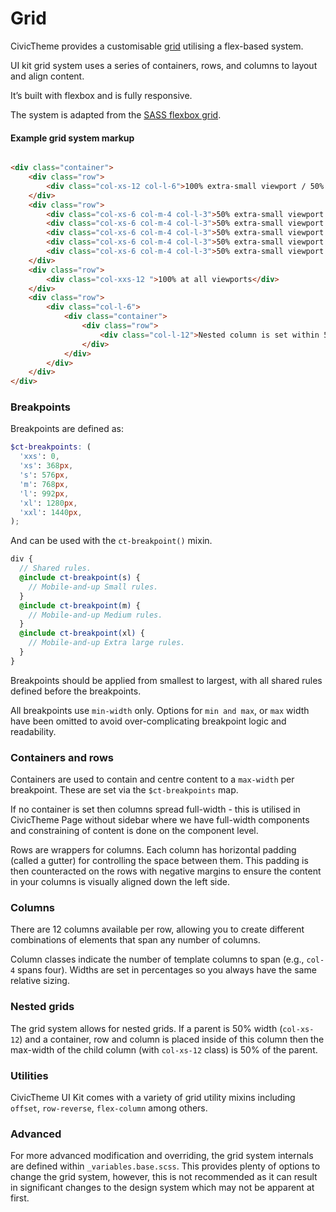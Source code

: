 # Grid

CivicTheme provides a customisable [grid](https://www.civictheme.io/themes/custom/civicthemeio/storybook-static/index.html?path=/story/base-grid--grid) utilising a flex-based system.

UI kit grid system uses a series of containers, rows, and columns to layout and align content.

It’s built with flexbox and is fully responsive.

The system is adapted from the [SASS flexbox grid](http://sassflexboxgrid.com/).

#### Example grid system markup

```html

<div class="container">
    <div class="row">
        <div class="col-xs-12 col-l-6">100% extra-small viewport / 50% large viewport</div>
    </div>
    <div class="row">
        <div class="col-xs-6 col-m-4 col-l-3">50% extra-small viewport / 33% medium viewport / 25% large viewport</div>
        <div class="col-xs-6 col-m-4 col-l-3">50% extra-small viewport / 33% medium viewport / 25% large viewport</div>
        <div class="col-xs-6 col-m-4 col-l-3">50% extra-small viewport / 33% medium viewport / 25% large viewport</div>
        <div class="col-xs-6 col-m-4 col-l-3">50% extra-small viewport / 33% medium viewport / 25% large viewport</div>
        <div class="col-xs-6 col-m-4 col-l-3">50% extra-small viewport / 33% medium viewport / 25% large viewport</div>
    </div>
    <div class="row">
        <div class="col-xxs-12 ">100% at all viewports</div>
    </div>
    <div class="row">
        <div class="col-l-6">
            <div class="container">
                <div class="row">
                    <div class="col-l-12">Nested column is set within 50% width parent and so is 50% parent container width</div>
                </div>
            </div>
        </div>
    </div>
</div>


```

### Breakpoints

Breakpoints are defined as:

```scss
$ct-breakpoints: (
  'xxs': 0,
  'xs': 368px,
  's': 576px,
  'm': 768px,
  'l': 992px,
  'xl': 1280px,
  'xxl': 1440px,
);
```

And can be used with the `ct-breakpoint()` mixin.

```scss
div {
  // Shared rules.
  @include ct-breakpoint(s) {
    // Mobile-and-up Small rules.
  }
  @include ct-breakpoint(m) {
    // Mobile-and-up Medium rules.
  }
  @include ct-breakpoint(xl) {
    // Mobile-and-up Extra large rules.
  }
}
```

Breakpoints should be applied from smallest to largest, with all shared rules defined before the breakpoints.

All breakpoints use `min-width` only. Options for `min and max`, or `max` width have been omitted to avoid over-complicating breakpoint logic and readability.

### Containers and rows

Containers are used to contain and centre content to a `max-width` per breakpoint. These are set via the `$ct-breakpoints` map.

If no container is set then columns spread full-width - this is utilised in CivicTheme Page without sidebar where we have full-width components and constraining of content is done on the component level.

Rows are wrappers for columns. Each column has horizontal padding (called a gutter) for controlling the space between them. This padding is then counteracted on the rows with negative margins to ensure the content in your columns is visually aligned down the left side.

### Columns

There are 12 columns available per row, allowing you to create different combinations of elements that span any number of columns.

Column classes indicate the number of template columns to span (e.g., `col-4` spans four). Widths are set in percentages so you always have the same relative sizing.

### Nested grids

The grid system allows for nested grids. If a parent is 50% width (`col-xs-12`) and a container, row and column is placed inside of this column then the max-width of the child column (with `col-xs-12` class) is 50% of the parent.

### Utilities

CivicTheme UI Kit comes with a variety of grid utility mixins including `offset`, `row-reverse`, `flex-column` among others.

### Advanced

For more advanced modification and overriding, the grid system internals are defined within `_variables.base.scss`. This provides plenty of options to change the grid system, however, this is not recommended as it can result in significant changes to the design system which may not be apparent at first.
